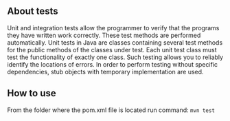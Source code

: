 ## About tests
Unit and integration tests allow the programmer to verify that the programs they have written work correctly. These test methods are performed automatically.
Unit tests in Java are classes containing several test methods for the public methods of the classes under test. Each unit test class must test the functionality of exactly one class. Such testing allows you to reliably identify the locations of errors. In order to perform testing without specific dependencies, stub objects with temporary implementation are used.

## How to use

From the folder where the pom.xml file is located run command: ```mvn test```